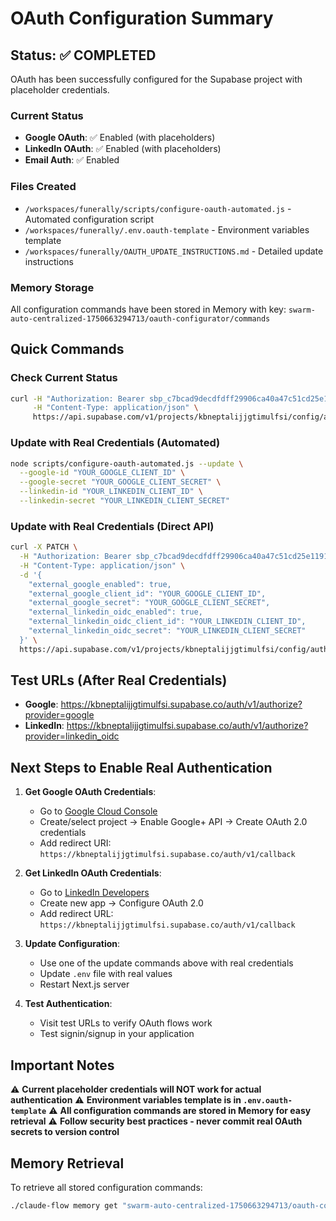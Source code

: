 # OAuth Configuration Summary

## Status: ✅ COMPLETED

OAuth has been successfully configured for the Supabase project with placeholder credentials.

### Current Status
- **Google OAuth**: ✅ Enabled (with placeholders)
- **LinkedIn OAuth**: ✅ Enabled (with placeholders)
- **Email Auth**: ✅ Enabled

### Files Created
- `/workspaces/funerally/scripts/configure-oauth-automated.js` - Automated configuration script
- `/workspaces/funerally/.env.oauth-template` - Environment variables template
- `/workspaces/funerally/OAUTH_UPDATE_INSTRUCTIONS.md` - Detailed update instructions

### Memory Storage
All configuration commands have been stored in Memory with key:
`swarm-auto-centralized-1750663294713/oauth-configurator/commands`

## Quick Commands

### Check Current Status
```bash
curl -H "Authorization: Bearer sbp_c7bcad9decdfdff29906ca40a47c51cd25e1191b" \
     -H "Content-Type: application/json" \
     https://api.supabase.com/v1/projects/kbneptalijjgtimulfsi/config/auth
```

### Update with Real Credentials (Automated)
```bash
node scripts/configure-oauth-automated.js --update \
  --google-id "YOUR_GOOGLE_CLIENT_ID" \
  --google-secret "YOUR_GOOGLE_CLIENT_SECRET" \
  --linkedin-id "YOUR_LINKEDIN_CLIENT_ID" \
  --linkedin-secret "YOUR_LINKEDIN_CLIENT_SECRET"
```

### Update with Real Credentials (Direct API)
```bash
curl -X PATCH \
  -H "Authorization: Bearer sbp_c7bcad9decdfdff29906ca40a47c51cd25e1191b" \
  -H "Content-Type: application/json" \
  -d '{
    "external_google_enabled": true,
    "external_google_client_id": "YOUR_GOOGLE_CLIENT_ID",
    "external_google_secret": "YOUR_GOOGLE_CLIENT_SECRET",
    "external_linkedin_oidc_enabled": true,
    "external_linkedin_oidc_client_id": "YOUR_LINKEDIN_CLIENT_ID",
    "external_linkedin_oidc_secret": "YOUR_LINKEDIN_CLIENT_SECRET"
  }' \
  https://api.supabase.com/v1/projects/kbneptalijjgtimulfsi/config/auth
```

## Test URLs (After Real Credentials)
- **Google**: https://kbneptalijjgtimulfsi.supabase.co/auth/v1/authorize?provider=google
- **LinkedIn**: https://kbneptalijjgtimulfsi.supabase.co/auth/v1/authorize?provider=linkedin_oidc

## Next Steps to Enable Real Authentication

1. **Get Google OAuth Credentials**:
   - Go to [Google Cloud Console](https://console.cloud.google.com/)
   - Create/select project → Enable Google+ API → Create OAuth 2.0 credentials
   - Add redirect URI: `https://kbneptalijjgtimulfsi.supabase.co/auth/v1/callback`

2. **Get LinkedIn OAuth Credentials**:
   - Go to [LinkedIn Developers](https://www.linkedin.com/developers/)
   - Create new app → Configure OAuth 2.0
   - Add redirect URL: `https://kbneptalijjgtimulfsi.supabase.co/auth/v1/callback`

3. **Update Configuration**:
   - Use one of the update commands above with real credentials
   - Update `.env` file with real values
   - Restart Next.js server

4. **Test Authentication**:
   - Visit test URLs to verify OAuth flows work
   - Test signin/signup in your application

## Important Notes

⚠️ **Current placeholder credentials will NOT work for actual authentication**
⚠️ **Environment variables template is in `.env.oauth-template`**
⚠️ **All configuration commands are stored in Memory for easy retrieval**
⚠️ **Follow security best practices - never commit real OAuth secrets to version control**

## Memory Retrieval
To retrieve all stored configuration commands:
```bash
./claude-flow memory get "swarm-auto-centralized-1750663294713/oauth-configurator/commands"
```